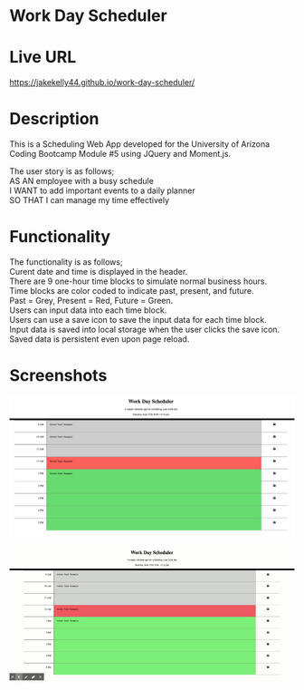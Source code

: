 # Work Day Scheduler

# Live URL
https://jakekelly44.github.io/work-day-scheduler/

# Description
This is a Scheduling Web App developed for the University of Arizona Coding Bootcamp Module #5 using JQuery and Moment.js. 

The user story is as follows;     
AS AN employee with a busy schedule    
I WANT to add important events to a daily planner   
SO THAT I can manage my time effectively      

# Functionality 
The functionality is as follows;   
Curent date and time is displayed in the header.  
There are 9 one-hour time blocks to simulate normal business hours.  
Time blocks are color coded to indicate past, present, and future.  
Past = Grey, Present = Red, Future = Green.  
Users can input data into each time block.  
Users can use a save icon to save the input data for each time block.  
Input data is saved into local storage when the user clicks the save icon.   
Saved data is persistent even upon page reload.     

# Screenshots

![Proof of Work Day Scheduler #1 Image](./assets/doc/Work-Day-Scheduler.png "Work Day Scheduler Proof 1 Image")

![Proof of Work Day Scheduler #2 GIF](./assets/doc/Work-Day-Scheduler.gif "Work Day Scheduler Proof 2 GIF")





